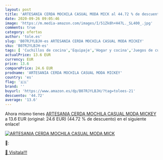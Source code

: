 ```yaml
---
layout: post
title: 'ARTESANIA CERDA MOCHILA CASUAL MODA MICK al 44.72 % de descuento'
date: 2020-09-26 09:05:46
image: 'https://m.media-amazon.com/images/I/51Zk8h+H47L._SL400_.jpg'
comments: true
category: ofertas
author: 'tole.es'
slug: 'B07RJYLBJH-es ARTESANIA CERDA MOCHILA CASUAL MODA MICKEY'
sku: 'B07RJYLBJH-es'
tags: [ 'Cuchillos de cocina','Equipaje','Hogar y cocina','Juegos de cuchillos de cocina','Mochilas','Mochilas tipo casual','Utensilios de cocina','mochila', ]
actualPrice: 13.6 EUR
currency: EUR
price: 13.6
comparePrice: 24.6 EUR
prodname: 'ARTESANIA CERDA MOCHILA CASUAL MODA MICKEY'
country: 'es'
flag: '🇪🇸'
brand: ''
buyurl: 'https://www.amazon.es/dp/B07RJYLBJH/?tag=tolees-21'
descuento: '44.72'
average: '13.6'
---
```


Ahora mismo tienes [ARTESANIA CERDA MOCHILA CASUAL MODA MICKEY](https://www.amazon.es/dp/B07RJYLBJH/?tag=tolees-21) a 13.6 EUR (original: 24.6 EUR) (44.72 %  de descuento) en el siguiente enlace!

[![ARTESANIA CERDA MOCHILA CASUAL MODA MICK](https://m.media-amazon.com/images/I/51Zk8h+H47L._SL400_.jpg)](https://www.amazon.es/dp/B07RJYLBJH/?tag=tolees-21)

🔎:


[🛒 Visítala!!!](https://www.amazon.es/dp/B07RJYLBJH/?tag=tolees-21)
